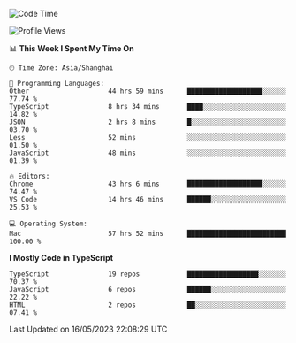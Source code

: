 <!--START_SECTION:waka-->
![Code Time](http://img.shields.io/badge/Code%20Time-4%2C486%20hrs%2057%20mins-blue)

![Profile Views](http://img.shields.io/badge/Profile%20Views-0-blue)

📊 **This Week I Spent My Time On** 

```text
🕑︎ Time Zone: Asia/Shanghai

💬 Programming Languages: 
Other                    44 hrs 59 mins      ███████████████████░░░░░░   77.74 % 
TypeScript               8 hrs 34 mins       ████░░░░░░░░░░░░░░░░░░░░░   14.82 % 
JSON                     2 hrs 8 mins        █░░░░░░░░░░░░░░░░░░░░░░░░   03.70 % 
Less                     52 mins             ░░░░░░░░░░░░░░░░░░░░░░░░░   01.50 % 
JavaScript               48 mins             ░░░░░░░░░░░░░░░░░░░░░░░░░   01.39 % 

🔥 Editors: 
Chrome                   43 hrs 6 mins       ███████████████████░░░░░░   74.47 % 
VS Code                  14 hrs 46 mins      ██████░░░░░░░░░░░░░░░░░░░   25.53 % 

💻 Operating System: 
Mac                      57 hrs 52 mins      █████████████████████████   100.00 % 
```

**I Mostly Code in TypeScript** 

```text
TypeScript               19 repos            ██████████████████░░░░░░░   70.37 % 
JavaScript               6 repos             ██████░░░░░░░░░░░░░░░░░░░   22.22 % 
HTML                     2 repos             ██░░░░░░░░░░░░░░░░░░░░░░░   07.41 % 
```




 Last Updated on 16/05/2023 22:08:29 UTC
<!--END_SECTION:waka-->
